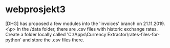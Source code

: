 # webprosjekt3

<p>[DHG] has proposed a few modules into the 'invoices' branch on 21.11.2019.<\p>
In the /data folder, there are .csv files with historic exchange rates.
Create a folder locally called 'C:\Apps\Currency Extractor\rates-files-for-python' and store the .csv files there.

